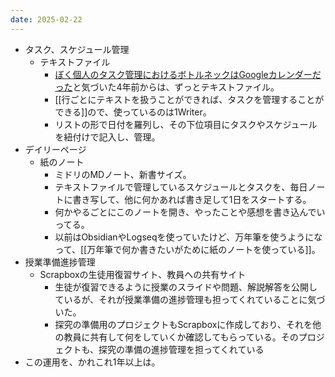 ```yaml
---
date: 2025-02-22
---
```

- タスク、スケジュール管理
	- テキストファイル
		- [ぼく個人のタスク管理におけるボトルネックはGoogleカレンダーだった](https://choiyaki.com/p1278/)と気づいた4年前からは、ずっとテキストファイル。
		- [[行ごとにテキストを扱うことができれば、タスクを管理することができる]]ので、使っているのは1Writer。
		- リストの形で日付を羅列し、その下位項目にタスクやスケジュールを紐付けで記入し、管理。
- デイリーページ
	- 紙のノート
		- ミドリのMDノート、新書サイズ。
		- テキストファイルで管理しているスケジュールとタスクを、毎日ノートに書き写して、他に何かあれば書き足して1日をスタートする。
		- 何かやるごとにこのノートを開き、やったことや感想を書き込んでいってる。
		- 以前はObsidianやLogseqを使っていたけど、万年筆を使うようになって、[[万年筆で何か書きたいがために紙のノートを使っている]]。
- 授業準備進捗管理
	- Scrapboxの生徒用復習サイト、教員への共有サイト
		- 生徒が復習できるように授業のスライドや問題、解説解答を公開しているが、それが授業準備の進捗管理も担ってくれていることに気づいた。
		- 探究の準備用のプロジェクトもScrapboxに作成しており、それを他の教員に共有して何をしていくか確認してもらっている。そのプロジェクトも、探究の準備の進捗管理を担ってくれている
- この運用を、かれこれ1年以上は。